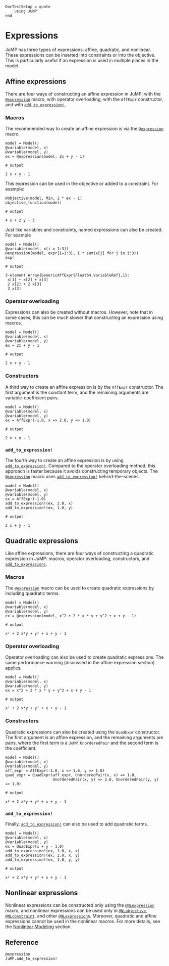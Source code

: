 ```@meta
DocTestSetup = quote
    using JuMP
end
```

# Expressions

JuMP has three types of expressions: affine, quadratic, and nonlinear. These
expressions can be inserted into constraints or into the objective. This is
particularly useful if an expression is used in multiple places in the model.

## Affine expressions

There are four ways of constructing an affine expression in JuMP: with the
[`@expression`](@ref) macro, with operator overloading, with the `AffExpr`
constructor, and with [`add_to_expression!`](@ref).

### Macros

The recommended way to create an affine expression is via the
[`@expression`](@ref) macro.

```jldoctest affine_macro
model = Model()
@variable(model, x)
@variable(model, y)
ex = @expression(model, 2x + y - 1)

# output

2 x + y - 1
```

This expression can be used in the objective or added to a constraint. For
example:
```jldoctest affine_macro
@objective(model, Min, 2 * ex - 1)
objective_function(model)

# output

4 x + 2 y - 3
```

Just like variables and constraints, named expressions can also be created. For
example
```jldoctest
model = Model()
@variable(model, x[i = 1:3])
@expression(model, expr[i=1:3], i * sum(x[j] for j in i:3))
expr

# output

3-element Array{GenericAffExpr{Float64,VariableRef},1}:
 x[1] + x[2] + x[3]
 2 x[2] + 2 x[3]
 3 x[3]
```

### Operator overloading

Expressions can also be created without macros. However, note that in some
cases, this can be much slower that constructing an expression using macros.

```jldoctest
model = Model()
@variable(model, x)
@variable(model, y)
ex = 2x + y - 1

# output

2 x + y - 1
```

### Constructors

A third way to create an affine expression is by the `AffExpr` constructor. The
first argument is the constant term, and the remaining arguments are
variable-coefficient pairs.

```jldoctest
model = Model()
@variable(model, x)
@variable(model, y)
ex = AffExpr(-1.0, x => 2.0, y => 1.0)

# output

2 x + y - 1
```

### `add_to_expression!`

The fourth way to create an affine expression is by using
[`add_to_expression!`](@ref). Compared to the operator overloading method,
this approach is faster because it avoids constructing temporary objects.
The [`@expression`](@ref) macro uses [`add_to_expression!`](@ref)
behind-the-scenes.
```jldoctest
model = Model()
@variable(model, x)
@variable(model, y)
ex = AffExpr(-1.0)
add_to_expression!(ex, 2.0, x)
add_to_expression!(ex, 1.0, y)

# output

2 x + y - 1
```

## Quadratic expressions

Like affine expressions, there are four ways of constructing a quadratic
expression in JuMP: macros, operator overloading, constructors, and
[`add_to_expression!`](@ref).

### Macros

The [`@expression`](@ref) macro can be used to create quadratic expressions by
including quadratic terms.

```jldoctest
model = Model()
@variable(model, x)
@variable(model, y)
ex = @expression(model, x^2 + 2 * x * y + y^2 + x + y - 1)

# output

x² + 2 x*y + y² + x + y - 1
```

### Operator overloading

Operator overloading can also be used to create quadratic expressions. The same
performance warning (discussed in the affine expression section) applies.

```jldoctest
model = Model()
@variable(model, x)
@variable(model, y)
ex = x^2 + 2 * x * y + y^2 + x + y - 1

# output

x² + 2 x*y + y² + x + y - 1
```

### Constructors

Quadratic expressions can also be created using the `QuadExpr` constructor. The
first argument is an affine expression, and the remaining arguments are pairs,
where the first term is a `JuMP.UnorderedPair` and the second term is the
coefficient.

```jldoctest
model = Model()
@variable(model, x)
@variable(model, y)
aff_expr = AffExpr(-1.0, x => 1.0, y => 1.0)
quad_expr = QuadExpr(aff_expr, UnorderedPair(x, x) => 1.0,
                     UnorderedPair(x, y) => 2.0, UnorderedPair(y, y) => 1.0)

# output

x² + 2 x*y + y² + x + y - 1
```

### `add_to_expression!`

Finally, [`add_to_expression!`](@ref) can also be used to add quadratic terms.

```jldoctest
model = Model()
@variable(model, x)
@variable(model, y)
ex = QuadExpr(x + y - 1.0)
add_to_expression!(ex, 1.0, x, x)
add_to_expression!(ex, 2.0, x, y)
add_to_expression!(ex, 1.0, y, y)

# output

x² + 2 x*y + y² + x + y - 1
```

## Nonlinear expressions

Nonlinear expressions can be constructed only using the [`@NLexpression`](@ref)
macro, and nonlinear expressions can be used only in [`@NLobjective`](@ref),
[`@NLconstraint`](@ref), and other [`@NLexpression`](@ref)s. Moreover, quadratic
and affine expressions cannot be used in the nonlinear macros. For more details,
see the [Nonlinear Modeling](@ref) section.

## Reference

```@docs
@expression
JuMP.add_to_expression!
```

